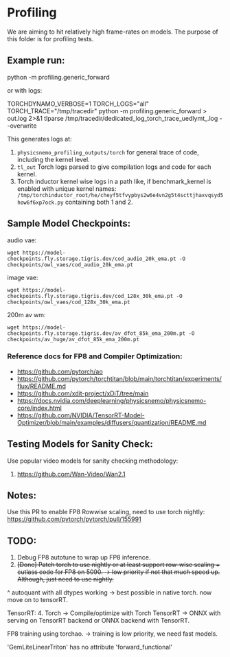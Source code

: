 # Profiling

We are aiming to hit relatively high frame-rates on models. The purpose of this folder is for profiling tests.

## Example run:
python -m profiling.generic_forward

or with logs:

TORCHDYNAMO_VERBOSE=1 TORCH_LOGS="all" TORCH_TRACE="/tmp/tracedir" python -m profiling.generic_forward > out.log 2>&1
tlparse /tmp/tracedir/dedicated_log_torch_trace_uedlymt_.log --overwrite

This generates logs at:
1. `physicsnemo_profiling_outputs/torch` for general trace of code, including the kernel level.
2. `tl_out` Torch logs parsed to give compilation logs and code for each kernel.
3. Torch inductor kernel wise logs in a path like, if benchmark_kernel is enabled with unique kernel names: ` /tmp/torchinductor_root/he/cheyf5tfvypbys2w6e4vn2g5t4scttjhaxvqsyd5how6f6xp7ock.py` containing both 1 and 2.

## Sample Model Checkpoints:
audio vae:
```
wget https://model-checkpoints.fly.storage.tigris.dev/cod_audio_20k_ema.pt -O checkpoints/owl_vaes/cod_audio_20k_ema.pt
```
image vae:
```
wget https://model-checkpoints.fly.storage.tigris.dev/cod_128x_30k_ema.pt -O checkpoints/owl_vaes/cod_128x_30k_ema.pt
```
200m av wm:
```
wget https://model-checkpoints.fly.storage.tigris.dev/av_dfot_85k_ema_200m.pt -O checkpoints/av_huge/av_dfot_85k_ema_200m.pt
```

### Reference docs for FP8 and Compiler Optimization:
* https://github.com/pytorch/ao
* https://github.com/pytorch/torchtitan/blob/main/torchtitan/experiments/flux/README.md
* https://github.com/xdit-project/xDiT/tree/main
* https://docs.nvidia.com/deeplearning/physicsnemo/physicsnemo-core/index.html
* https://github.com/NVIDIA/TensorRT-Model-Optimizer/blob/main/examples/diffusers/quantization/README.md

## Testing Models for Sanity Check:
Use popular video models for sanity checking methodology:
1. https://github.com/Wan-Video/Wan2.1

## Notes:
Use this PR to enable FP8 Rowwise scaling, need to use torch nightly: https://github.com/pytorch/pytorch/pull/155991

## TODO:
1. Debug FP8 autotune to wrap up FP8 inference.
2. ~~[Done] Patch torch to use nightly or at least support row-wise scaling + cutlass code for FP8 on 5090.  -> low priority if not that much speed up. Although, just need to use nightly.~~

^ autoquant with all dtypes working -> best possible in native torch. now move on to tensorRT.

TensorRT:
4. Torch -> Compile/optimize with Torch TensorRT -> ONNX with serving on TensorRT backend or ONNX backend with TensorRT.

FP8 training using torchao.  -> training is low priority, we need fast models.

'GemLiteLinearTriton' has no attribute 'forward_functional'